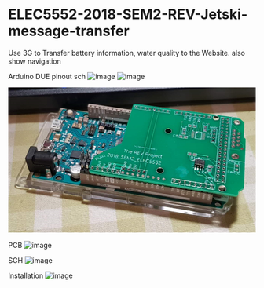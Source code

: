 # ELEC5552-2018-SEM2-REV-Jetski-message-transfer
Use 3G to Transfer battery information, water quality to the Website. also show navigation 

Arduino DUE pinout sch
![image](https://github.com/xiaoqianzi15/ELEC5552-2018-SEM2-REV-Jetski-message-transfer/blob/master/photo/Due-pinout-WEB.png)
![image](https://github.com/xiaoqianzi15/ELEC5552-2018-SEM2-REV-Jetski-message-transfer/blob/master/photo/Image%206.png)

![image](https://github.com/xiaoqianzi15/Cache/blob/master/Image%202.png)

PCB
![image](https://github.com/xiaoqianzi15/ELEC5552-2018-SEM2-REV-Jetski-message-transfer/blob/master/Project_Sch-PCB/PCB.png)

SCH
![image](https://github.com/xiaoqianzi15/ELEC5552-2018-SEM2-REV-Jetski-message-transfer/blob/master/Project_Sch-PCB/Sch.png)

Installation
![image](https://github.com/xiaoqianzi15/ELEC5552-2018-SEM2-REV-Jetski-message-transfer/blob/master/photo/Image%2010.jpg)



